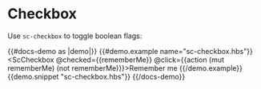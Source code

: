 # Checkbox

Use `sc-checkbox` to toggle boolean flags:

{{#docs-demo as |demo|}}
  {{#demo.example name="sc-checkbox.hbs"}}
    <ScCheckbox @checked={{rememberMe}} @click={{action (mut rememberMe) (not rememberMe)}}>Remember me</ScCheckbox>
  {{/demo.example}}
  {{demo.snippet "sc-checkbox.hbs"}}
{{/docs-demo}}
